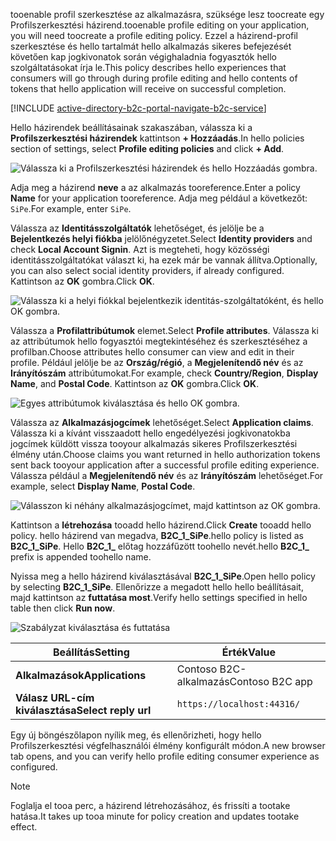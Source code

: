 <span data-ttu-id="8bf1f-101">tooenable profil szerkesztése az alkalmazásra, szüksége lesz toocreate egy Profilszerkesztési házirend.</span><span class="sxs-lookup"><span data-stu-id="8bf1f-101">tooenable profile editing on your application, you will need toocreate a profile editing policy.</span></span> <span data-ttu-id="8bf1f-102">Ezzel a házirend-profil szerkesztése és hello tartalmát hello alkalmazás sikeres befejezését követően kap jogkivonatok során végighaladnia fogyasztók hello szolgáltatásokat írja le.</span><span class="sxs-lookup"><span data-stu-id="8bf1f-102">This policy describes hello experiences that consumers will go through during profile editing and hello contents of tokens that hello application will receive on successful completion.</span></span>

[!INCLUDE [active-directory-b2c-portal-navigate-b2c-service](active-directory-b2c-portal-navigate-b2c-service.md)]

<span data-ttu-id="8bf1f-103">Hello házirendek beállításainak szakaszában, válassza ki a **Profilszerkesztési házirendek** kattintson **+ Hozzáadás**.</span><span class="sxs-lookup"><span data-stu-id="8bf1f-103">In hello policies section of settings, select **Profile editing policies** and click **+ Add**.</span></span>

![Válassza ki a Profilszerkesztési házirendek és hello Hozzáadás gombra.](media/active-directory-b2c-create-profile-editing-policy/add-b2c-editing-policy.png)

<span data-ttu-id="8bf1f-105">Adja meg a házirend **neve** a az alkalmazás tooreference.</span><span class="sxs-lookup"><span data-stu-id="8bf1f-105">Enter a policy **Name** for your application tooreference.</span></span> <span data-ttu-id="8bf1f-106">Adja meg például a következőt: `SiPe`.</span><span class="sxs-lookup"><span data-stu-id="8bf1f-106">For example, enter `SiPe`.</span></span>

<span data-ttu-id="8bf1f-107">Válassza az **Identitásszolgáltatók** lehetőséget, és jelölje be a **Bejelentkezés helyi fiókba** jelölőnégyzetet.</span><span class="sxs-lookup"><span data-stu-id="8bf1f-107">Select **Identity providers** and check **Local Account Signin**.</span></span> <span data-ttu-id="8bf1f-108">Azt is megteheti, hogy közösségi identitásszolgáltatókat választ ki, ha ezek már be vannak állítva.</span><span class="sxs-lookup"><span data-stu-id="8bf1f-108">Optionally, you can also select social identity providers, if already configured.</span></span> <span data-ttu-id="8bf1f-109">Kattintson az **OK** gombra.</span><span class="sxs-lookup"><span data-stu-id="8bf1f-109">Click **OK**.</span></span>

![Válassza ki a helyi fiókkal bejelentkezik identitás-szolgáltatóként, és hello OK gombra.](media/active-directory-b2c-create-profile-editing-policy/add-b2c-editing-identity-providers.png)

<span data-ttu-id="8bf1f-111">Válassza a **Profilattribútumok** elemet.</span><span class="sxs-lookup"><span data-stu-id="8bf1f-111">Select **Profile attributes**.</span></span> <span data-ttu-id="8bf1f-112">Válassza ki az attribútumok hello fogyasztói megtekintéséhez és szerkesztéséhez a profilban.</span><span class="sxs-lookup"><span data-stu-id="8bf1f-112">Choose attributes hello consumer can view and edit in their profile.</span></span> <span data-ttu-id="8bf1f-113">Például jelölje be az **Ország/régió**, a **Megjelenítendő név** és az **Irányítószám** attribútumokat.</span><span class="sxs-lookup"><span data-stu-id="8bf1f-113">For example, check **Country/Region**, **Display Name**, and **Postal Code**.</span></span> <span data-ttu-id="8bf1f-114">Kattintson az **OK** gombra.</span><span class="sxs-lookup"><span data-stu-id="8bf1f-114">Click **OK**.</span></span>

![Egyes attribútumok kiválasztása és hello OK gombra.](media/active-directory-b2c-create-profile-editing-policy/add-b2c-editing-attributes.png)

<span data-ttu-id="8bf1f-116">Válassza az **Alkalmazásjogcímek** lehetőséget.</span><span class="sxs-lookup"><span data-stu-id="8bf1f-116">Select **Application claims**.</span></span> <span data-ttu-id="8bf1f-117">Válassza ki a kívánt visszaadott hello engedélyezési jogkivonatokba jogcímek küldött vissza tooyour alkalmazás sikeres Profilszerkesztési élmény után.</span><span class="sxs-lookup"><span data-stu-id="8bf1f-117">Choose claims you want returned in hello authorization tokens sent back tooyour application after a successful profile editing experience.</span></span> <span data-ttu-id="8bf1f-118">Válassza például a **Megjelenítendő név** és az **Irányítószám** lehetőséget.</span><span class="sxs-lookup"><span data-stu-id="8bf1f-118">For example, select **Display Name**, **Postal Code**.</span></span>

![Válasszon ki néhány alkalmazásjogcímet, majd kattintson az OK gombra.](media/active-directory-b2c-create-profile-editing-policy/add-b2c-editing-application-claims.png)

<span data-ttu-id="8bf1f-120">Kattintson a **létrehozása** tooadd hello házirend.</span><span class="sxs-lookup"><span data-stu-id="8bf1f-120">Click **Create** tooadd hello policy.</span></span> <span data-ttu-id="8bf1f-121">hello házirend van megadva, **B2C_1_SiPe**.</span><span class="sxs-lookup"><span data-stu-id="8bf1f-121">hello policy is listed as **B2C_1_SiPe**.</span></span> <span data-ttu-id="8bf1f-122">Hello **B2C_1_** előtag hozzáfűzött toohello nevét.</span><span class="sxs-lookup"><span data-stu-id="8bf1f-122">hello **B2C_1_** prefix is appended toohello name.</span></span>

<span data-ttu-id="8bf1f-123">Nyissa meg a hello házirend kiválasztásával **B2C_1_SiPe**.</span><span class="sxs-lookup"><span data-stu-id="8bf1f-123">Open hello policy by selecting **B2C_1_SiPe**.</span></span> <span data-ttu-id="8bf1f-124">Ellenőrizze a megadott hello hello beállításait, majd kattintson az **futtatása most**.</span><span class="sxs-lookup"><span data-stu-id="8bf1f-124">Verify hello settings specified in hello table then click **Run now**.</span></span>

![Szabályzat kiválasztása és futtatása](media/active-directory-b2c-create-profile-editing-policy/run-b2c-editing-policy.png)

| <span data-ttu-id="8bf1f-126">Beállítás</span><span class="sxs-lookup"><span data-stu-id="8bf1f-126">Setting</span></span>      | <span data-ttu-id="8bf1f-127">Érték</span><span class="sxs-lookup"><span data-stu-id="8bf1f-127">Value</span></span>  |
| ------------ | ------ |
| <span data-ttu-id="8bf1f-128">**Alkalmazások**</span><span class="sxs-lookup"><span data-stu-id="8bf1f-128">**Applications**</span></span> | <span data-ttu-id="8bf1f-129">Contoso B2C-alkalmazás</span><span class="sxs-lookup"><span data-stu-id="8bf1f-129">Contoso B2C app</span></span> |
| <span data-ttu-id="8bf1f-130">**Válasz URL-cím kiválasztása**</span><span class="sxs-lookup"><span data-stu-id="8bf1f-130">**Select reply url**</span></span> | `https://localhost:44316/` |

<span data-ttu-id="8bf1f-131">Egy új böngészőlapon nyílik meg, és ellenőrizheti, hogy hello Profilszerkesztési végfelhasználói élmény konfigurált módon.</span><span class="sxs-lookup"><span data-stu-id="8bf1f-131">A new browser tab opens, and you can verify hello profile editing consumer experience as configured.</span></span>

> [!NOTE]
> <span data-ttu-id="8bf1f-132">Foglalja el tooa perc, a házirend létrehozásához, és frissíti a tootake hatása.</span><span class="sxs-lookup"><span data-stu-id="8bf1f-132">It takes up tooa minute for policy creation and updates tootake effect.</span></span>
>